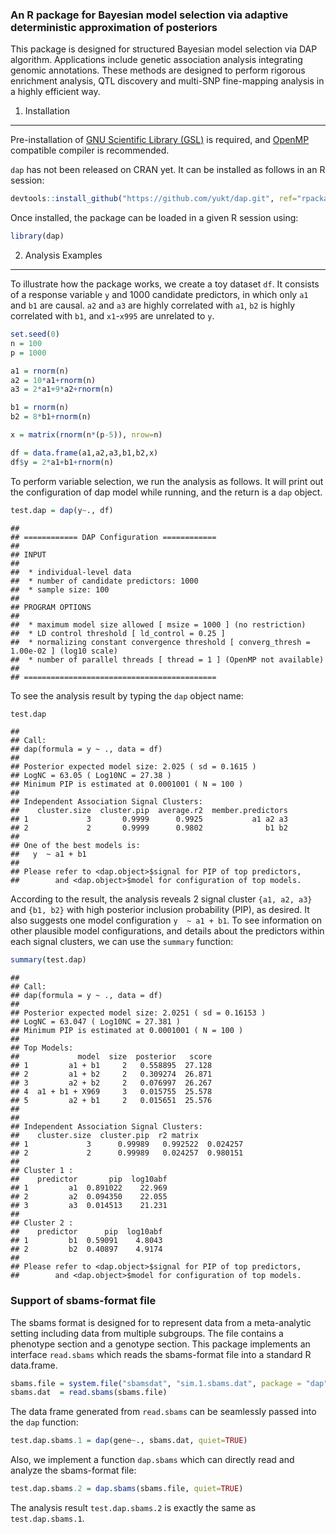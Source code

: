 ### An R package for Bayesian model selection via adaptive deterministic approximation of posteriors

This package is designed for structured Bayesian model selection via DAP algorithm. Applications include genetic association analysis integrating genomic annotations. These methods are designed to perform rigorous enrichment analysis, QTL discovery and multi-SNP fine-mapping analysis in a highly efficient way.

1. Installation
---------------

Pre-installation of [GNU Scientific Library (GSL)](https://www.gnu.org/software/gsl/) is required, and [OpenMP](https://www.openmp.org) compatible compiler is recommended.

`dap` has not been released on CRAN yet. It can be installed as follows in an R session:

``` r
devtools::install_github("https://github.com/yukt/dap.git", ref="rpackage", subdir = "dap_src/R-package")
```

Once installed, the package can be loaded in a given R session using:

``` r
library(dap)
```

2. Analysis Examples
--------------------

To illustrate how the package works, we create a toy dataset `df`. It consists of a response variable `y` and 1000 candidate predictors, in which only `a1` and `b1` are causal. `a2` and `a3` are highly correlated with `a1`, `b2` is highly correlated with `b1`, and `x1`-`x995` are unrelated to `y`.

``` r
set.seed(0)
n = 100
p = 1000

a1 = rnorm(n)
a2 = 10*a1+rnorm(n)
a3 = 2*a1+9*a2+rnorm(n)

b1 = rnorm(n)
b2 = 8*b1+rnorm(n)

x = matrix(rnorm(n*(p-5)), nrow=n)

df = data.frame(a1,a2,a3,b1,b2,x)
df$y = 2*a1+b1+rnorm(n)
```

To perform variable selection, we run the analysis as follows. It will print out the configuration of dap model while running, and the return is a `dap` object.

``` r
test.dap = dap(y~., df)
```

    ## 
    ## ============ DAP Configuration ============
    ## 
    ## INPUT
    ## 
    ##  * individual-level data
    ##  * number of candidate predictors: 1000
    ##  * sample size: 100
    ## 
    ## PROGRAM OPTIONS
    ## 
    ##  * maximum model size allowed [ msize = 1000 ] (no restriction)
    ##  * LD control threshold [ ld_control = 0.25 ]
    ##  * normalizing constant convergence threshold [ converg_thresh = 1.00e-02 ] (log10 scale)
    ##  * number of parallel threads [ thread = 1 ] (OpenMP not available)
    ## 
    ## ===========================================

To see the analysis result by typing the `dap` object name:

``` r
test.dap
```

    ## 
    ## Call:
    ## dap(formula = y ~ ., data = df)
    ## 
    ## Posterior expected model size: 2.025 ( sd = 0.1615 )
    ## LogNC = 63.05 ( Log10NC = 27.38 )
    ## Minimum PIP is estimated at 0.0001001 ( N = 100 )
    ## 
    ## Independent Association Signal Clusters:
    ##    cluster.size  cluster.pip  average.r2  member.predictors
    ## 1             3       0.9999      0.9925           a1 a2 a3
    ## 2             2       0.9999      0.9802              b1 b2
    ## 
    ## One of the best models is:
    ##   y  ~ a1 + b1 
    ## 
    ## Please refer to <dap.object>$signal for PIP of top predictors,
    ##        and <dap.object>$model for configuration of top models.

According to the result, the analysis reveals 2 signal cluster `{a1, a2, a3}` and `{b1, b2}` with high posterior inclusion probability (PIP), as desired. It also suggests one model configuration `y  ~ a1 + b1`. To see information on other plausible model configurations, and details about the predictors within each signal clusters, we can use the `summary` function:

``` r
summary(test.dap)
```

    ## 
    ## Call:
    ## dap(formula = y ~ ., data = df)
    ## 
    ## Posterior expected model size: 2.0251 ( sd = 0.16153 )
    ## LogNC = 63.047 ( Log10NC = 27.381 )
    ## Minimum PIP is estimated at 0.0001001 ( N = 100 )
    ## 
    ## Top Models:
    ##             model  size  posterior   score
    ## 1         a1 + b1     2   0.558895  27.128
    ## 2         a1 + b2     2   0.309274  26.871
    ## 3         a2 + b2     2   0.076997  26.267
    ## 4  a1 + b1 + X969     3   0.015755  25.578
    ## 5         a2 + b1     2   0.015651  25.576
    ## 
    ## 
    ## Independent Association Signal Clusters:
    ##    cluster.size  cluster.pip  r2 matrix          
    ## 1             3      0.99989   0.992522  0.024257
    ## 2             2      0.99989   0.024257  0.980151
    ## 
    ## Cluster 1 :
    ##    predictor       pip  log10abf
    ## 1         a1  0.891022    22.969
    ## 2         a2  0.094350    22.055
    ## 3         a3  0.014513    21.231
    ## 
    ## Cluster 2 :
    ##    predictor      pip  log10abf
    ## 1         b1  0.59091    4.8043
    ## 2         b2  0.40897    4.9174
    ## 
    ## Please refer to <dap.object>$signal for PIP of top predictors,
    ##        and <dap.object>$model for configuration of top models.

### Support of sbams-format file

The sbams format is designed for to represent data from a meta-analytic setting including data from multiple subgroups. The file contains a phenotype section and a genotype section. This package implements an interface `read.sbams` which reads the sbams-format file into a standard R data.frame.

``` r
sbams.file = system.file("sbamsdat", "sim.1.sbams.dat", package = "dap")
sbams.dat  = read.sbams(sbams.file)
```

The data frame generated from `read.sbams` can be seamlessly passed into the `dap` function:

``` r
test.dap.sbams.1 = dap(gene~., sbams.dat, quiet=TRUE)
```

Also, we implement a function `dap.sbams` which can directly read and analyze the sbams-format file:

``` r
test.dap.sbams.2 = dap.sbams(sbams.file, quiet=TRUE)
```

The analysis result `test.dap.sbams.2` is exactly the same as `test.dap.sbams.1`.
